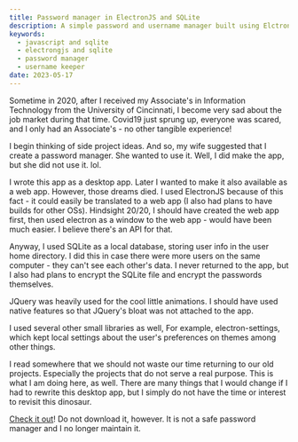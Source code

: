 ```yaml
---
title: Password manager in ElectronJS and SQLite
description: A simple password and username manager built using ElctronJS and SQLite.
keywords:
  - javascript and sqlite
  - electrongjs and sqlite
  - password manager
  - username keeper
date: 2023-05-17
---
```

Sometime in 2020, after I received my Associate's in Information Technology from the University of Cincinnati, I become very sad about the job market during that time. Covid19 just sprung up, everyone was scared, and I only had an Associate's - no other tangible experience!

I begin thinking of side project ideas. And so, my wife suggested that I create a password manager. She wanted to use it. Well, I did make the app, but she did not use it. lol.

I wrote this app as a desktop app. Later I wanted to make it also available as a web app. However, those dreams died. I used ElectronJS because of this fact - it could easily be translated to a web app (I also had plans to have builds for other OSs). Hindsight 20/20, I should have created the web app first, then used electron as a window to the web app - would have been much easier. I believe there's an API for that.

Anyway, I used SQLite as a local database, storing user info in the user home directory. I did this in case there were more users on the same computer - they can't see each other's data. I never returned to the app, but I also had plans to encrypt the SQLite file and encrypt the passwords themselves. 

JQuery was heavily used for the cool little animations. I should have used native features so that JQuery's bloat was not attached to the app.

I used several other small libraries as well, For example, electron-settings, which kept local settings about the user's preferences on themes among other things.

I read somewhere that we should not waste our time returning to our old projects. Especially the projects that do not serve a real purpose. This is what I am doing here, as well.  There are many things that I would change if I had to rewrite this desktop app, but I simply do not have the time or interest to revisit this dinosaur.

[Check it out](https://github.com/alexspurlock25/sticky)! Do not download it, however. It is not a safe password manager and I no longer maintain it.